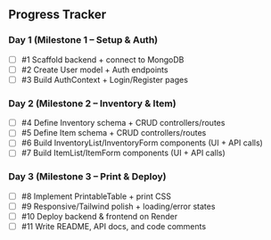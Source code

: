 ## Progress Tracker
### Day 1 (Milestone 1 – Setup & Auth)
- [ ] #1 Scaffold backend + connect to MongoDB
- [ ] #2 Create User model + Auth endpoints
- [ ] #3 Build AuthContext + Login/Register pages

### Day 2 (Milestone 2 – Inventory & Item)
- [ ] #4 Define Inventory schema + CRUD controllers/routes
- [ ] #5 Define Item schema + CRUD controllers/routes
- [ ] #6 Build InventoryList/InventoryForm components (UI + API calls)
- [ ] #7 Build ItemList/ItemForm components (UI + API calls)

### Day 3 (Milestone 3 – Print & Deploy)
- [ ] #8 Implement PrintableTable + print CSS
- [ ] #9 Responsive/Tailwind polish + loading/error states
- [ ] #10 Deploy backend & frontend on Render
- [ ] #11 Write README, API docs, and code comments
